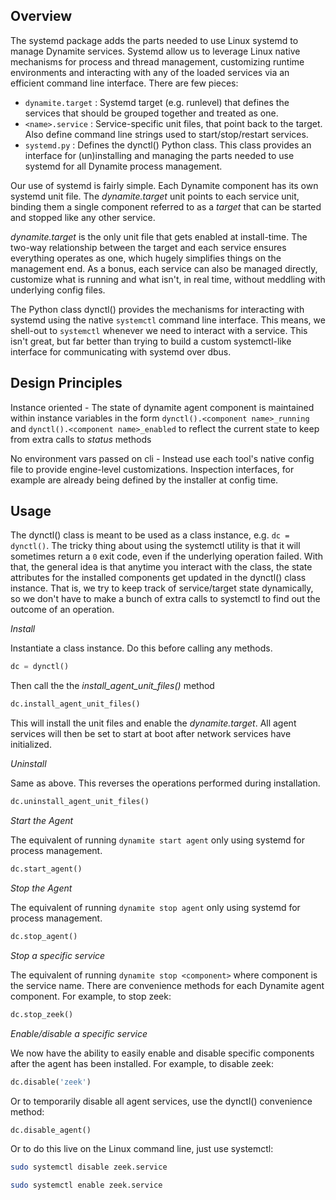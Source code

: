 ## Overview

The systemd package adds the parts needed to use Linux systemd to manage Dynamite services.  Systemd allow us to leverage Linux native mechanisms for process and thread management, customizing runtime environments and interacting with any of the loaded services via an efficient command line interface.  There are few pieces:

* `dynamite.target` : Systemd target (e.g. runlevel) that defines the services that should be grouped together and treated as one.
* `<name>.service`  : Service-specific unit files, that point back to the target. Also define command line strings used to start/stop/restart services. 
* `systemd.py`      : Defines the dynctl() Python class. This class provides an interface for (un)installing and managing the parts needed to use systemd for all Dynamite process management.  

Our use of systemd is fairly simple.  Each Dynamite component has its own systemd unit file.  The _dynamite.target_ unit points to each service unit, binding them a single component referred to as a _target_ that can be started and stopped like any other service.  

_dynamite.target_ is the only unit file that gets enabled at install-time.  The two-way relationship between the target and each service ensures everything operates as one, which hugely simplifies things on the management end.  As a bonus, each service can also be managed directly, customize what is running and what isn't, in real time, without meddling with underlying config files.  

The Python class dynctl() provides the mechanisms for interacting with systemd using the native `systemctl` command line interface.  This means, we shell-out to `systemctl` whenever we need to interact with a service.  This isn't great, but far better than trying to build a custom systemctl-like interface for communicating with systemd over dbus.  

## Design Principles 

Instance oriented - The state of dynamite agent component is maintained within instance variables in the form `dynctl().<component name>_running` and `dynctl().<component name>_enabled` to reflect the current state to keep from extra calls to _status_ methods 

No environment vars passed on cli - Instead use each tool's native config file to provide engine-level customizations.  Inspection interfaces, for example are already being defined by the installer at config time.  

## Usage 

The dynctl() class is meant to be used as a class instance, e.g. `dc = dynctl()`.  The tricky thing about using the systemctl utility is that it will sometimes return a `0` exit code, even if the underlying operation failed.  With that, the general idea is that anytime you interact with the class, the state attributes for the installed components get updated in the dynctl() class instance.  That is, we try to keep track of service/target state dynamically, so we don't have to make a bunch of extra calls to systemctl to find out the outcome of an operation.  

*Install*

Instantiate a class instance. Do this before calling any methods.  
```python
dc = dynctl()
```

Then call the the _install_agent_unit_files()_ method
```python
dc.install_agent_unit_files()
```

This will install the unit files and enable the *dynamite.target*. All agent services will then be set to start at boot after network services have initialized.  

*Uninstall*

Same as above.  This reverses the operations performed during installation.  
```python
dc.uninstall_agent_unit_files()
```

*Start the Agent*

The equivalent of running `dynamite start agent` only using systemd for process management.  
```python
dc.start_agent()
```

*Stop the Agent*

The equivalent of running `dynamite stop agent` only using systemd for process management.  
```python
dc.stop_agent()
```

*Stop a specific service*

The equivalent of running `dynamite stop <component>` where component is the service name.  There are convenience methods for each Dynamite agent component.  For example, to stop zeek:
```python
dc.stop_zeek()
```

*Enable/disable a specific service*

We now have the ability to easily enable and disable specific components after the agent has been installed.  For example, to disable zeek:

```python
dc.disable('zeek')
```
Or to temporarily disable all agent services, use the dynctl() convenience method:
```python
dc.disable_agent()
```
Or to do this live on the Linux command line, just use systemctl:
```bash
sudo systemctl disable zeek.service
```
```bash
sudo systemctl enable zeek.service
```

